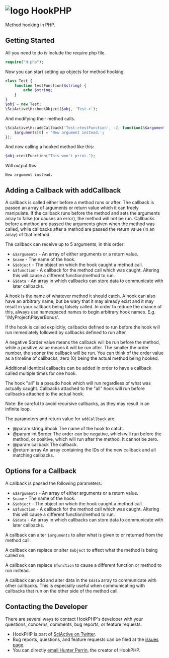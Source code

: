 # <img alt="logo" src="https://raw.githubusercontent.com/sciactive/2be-extras/master/logo/product-icon-40-bw.png" align="top" /> HookPHP

Method hooking in PHP.

## Getting Started

All you need to do is include the require.php file.

```php
require("H.php");
```

Now you can start setting up objects for method hooking.

```php
class Test {
	function testFunction($string) {
		echo $string;
	}
}
$obj = new Test;
\SciActive\H::hookObject($obj, 'Test->');
```

And modifying their method calls.

```php
\SciActive\H::addCallback('Test->testFunction', -2, function(&$arguments, $name, &$object, &$function, &$data){
	$arguments[0] = 'New argument instead.';
});
```

And now calling a hooked method like this:

```php
$obj->testFunction("This won't print.");
```

Will output this:

```
New argument instead.
```

## Adding a Callback with addCallback

A callback is called either before a method runs or after. The callback is passed an array of arguments or return value which it can freely manipulate. If the callback runs before the method and sets the arguments array to false (or causes an error), the method will not be run. Callbacks before a method are passed the arguments given when the method was called, while callbacks after a method are passed the return value (in an array) of that method.

The callback can receive up to 5 arguments, in this order:

- `&$arguments` - An array of either arguments or a return value.
- `$name` - The name of the hook.
- `&$object` - The object on which the hook caught a method call.
- `&$function` - A callback for the method call which was caught. Altering this will cause a different function/method to run.
- `&$data` - An array in which callbacks can store data to communicate with later callbacks.

A hook is the name of whatever method it should catch. A hook can also have an arbitrary name, but be wary that it may already exist and it may result in your callback being falsely called. In order to reduce the chance of this, always use namespaced names to begin arbitrary hook names. E.g. '\\MyProject\\PlayerBonus'.

If the hook is called explicitly, callbacks defined to run before the hook will run immediately followed by callbacks defined to run after.

A negative $order value means the callback will be run before the method, while a positive value means it will be run after. The smaller the order number, the sooner the callback will be run. You can think of the order value as a timeline of callbacks, zero (0) being the actual method being hooked.

Additional identical callbacks can be added in order to have a callback called multiple times for one hook.

The hook "all" is a pseudo hook which will run regardless of what was actually caught. Callbacks attached to the "all" hook will run before callbacks attached to the actual hook.

Note: Be careful to avoid recursive callbacks, as they may result in an infinite loop.

The parameters and return value for `addCallback` are:

- @param string $hook The name of the hook to catch.
- @param int $order The order can be negative, which will run before the method, or positive, which will run after the method. It cannot be zero.
- @param callback The callback.
- @return array An array containing the IDs of the new callback and all matching callbacks.

## Options for a Callback

A callback is passed the following parameters:

- `&$arguments` - An array of either arguments or a return value.
- `$name` - The name of the hook.
- `&$object` - The object on which the hook caught a method call.
- `&$function` - A callback for the method call which was caught. Altering this will cause a different function/method to run.
- `&$data` - An array in which callbacks can store data to communicate with later callbacks.

A callback can alter `$arguments` to alter what is given to or returned from the method call.

A callback can replace or alter `$object` to affect what the method is being called on.

A callback can replace `$function` to cause a different function or method to run instead.

A callback can add and alter data in the `$data` array to communicate with other callbacks. This is especially useful when communicating with callbacks that run on the other side of the method call.

## Contacting the Developer

There are several ways to contact HookPHP's developer with your questions, concerns, comments, bug reports, or feature requests.

- HookPHP is part of [SciActive on Twitter](http://twitter.com/SciActive).
- Bug reports, questions, and feature requests can be filed at the [issues page](https://github.com/sciactive/hookphp/issues).
- You can directly [email Hunter Perrin](mailto:hunter@sciactive.com), the creator of HookPHP.